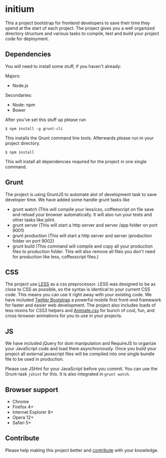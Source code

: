 initium
=======

This a project bootstrap for frontend developers to save their time they spend at the start of each project. The project gives you a well organized directory structure and various tasks to compile, test and build your project code for deployment.

## Dependencies

You will need to install some stuff, if you haven't already:

Majors:

* Node.js

Secondaries:

* Node: npm
* Bower

After you've set this stuff up please run

	$ npm install -g grunt-cli

This installs the Grunt command line tools.
Afterwards please run in your project directory.

	$ npm install

This will install all dependencies required for the project in one single command.

## Grunt

The project is using GruntJS to automate alot of development task to save developer time. We have added some handle grunt tasks like

- grunt watch      (This will compile your less/css, coffeescript on file save and reload your browser automatically. It will also run your tests and other tasks like jslint.
- grunt server     (This will start a http server and server /app folder on port 9001)
- grunt production (This will start a http server and server /production folder on port 9002)
- grunt build      (This command will compile and copy all your production files to production folder. This will also remove all files you don't need for production like less, coffesscript files.)


## CSS

The project use [LESS](http://lesscss.org/) as a css preprocessor. LESS was designed to be as close to CSS as possible, so the syntax is identical to your current CSS code. This means you can use it right away with your existing code. We have included [Twitter Bootstrap](http://getbootstrap.com/) a powerful mobile first front-end framework for faster and easier web development. The project also includes loads of less mixins for CSS3 helpers and [Animate.css](https://daneden.me/animate/) for bunch of cool, fun, and cross-browser animations for you to use in your projects.

## JS

We have included jQuery for dom manipulation and RequireJS to organize your JavaScript code and load them asynchronously. Once you build your project all external javascript files will be compiled into one single bundle file to be used in production.

Please use JSHint for your JavaScript before you commit. You can use the Grunt-task `jshint` for this. It is also integrated in `grunt watch`.

## Browser support

* Chrome
* Firefox 4+
* Internet Explorer 8+
* Opera 12+
* Safari 5+


## Contribute

Please help making this project better and [contribute](CONTRIBUTING.md) with your knowledge.
